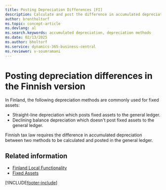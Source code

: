 ```yaml
---
title: Posting Depreciation Differences [FI]
description: Calculate and post the difference in accumulated depreciation between different depreciation methods in the general ledger. 
author: brentholtorf
ms.topic: concept-article
ms.devlang: al
ms.search.keywords: accumulated depreciation, depreciation methods
ms.date: 02/13/2025
ms.author: bholtorf
ms.service: dynamics-365-business-central
ms.reviewer: v-soumramani
---
```


# Posting depreciation differences in the Finnish version

In Finland, the following depreciation methods are commonly used for fixed assets:  

- Straight-line depreciation which posts fixed assets to the general ledger.  
- Declining balance depreciation which doesn't post fixed assets to the general ledger.  

Finnish tax law requires the difference in accumulated depreciation between two methods to be calculated and posted in the general ledger.  

## Related information

- [Finland Local Functionality](finland-local-functionality.md)  
- [Fixed Assets](../../fa-manage.md)

[!INCLUDE[footer-include](../../includes/footer-banner.md)]
